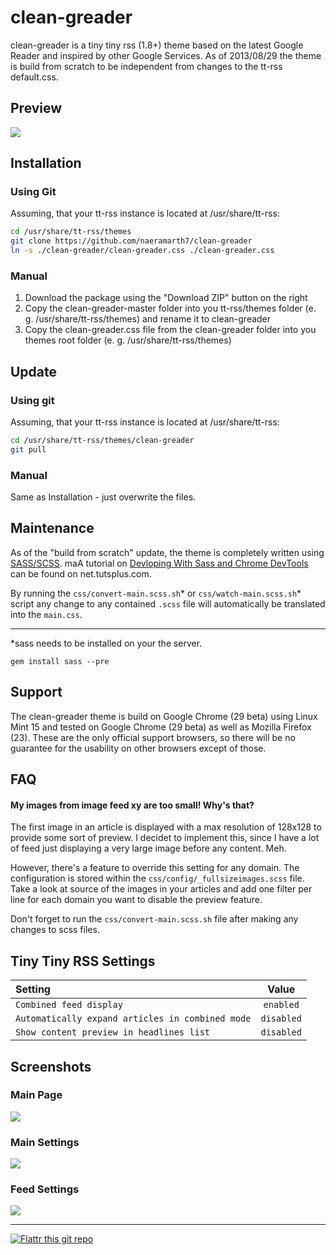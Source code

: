 # clean-greader

clean-greader is a tiny tiny rss (1.8+) theme based on the latest Google Reader and inspired by other Google Services.
As of 2013/08/29 the theme is build from scratch to be independent from changes to the tt-rss default.css.

## Preview
![](img/preview.png)

## Installation
### Using Git
Assuming, that your tt-rss instance is located at /usr/share/tt-rss:
```bash
cd /usr/share/tt-rss/themes
git clone https://github.com/naeramarth7/clean-greader
ln -s ./clean-greader/clean-greader.css ./clean-greader.css
```

### Manual
1. Download the package using the "Download ZIP" button on the right
2. Copy the clean-greader-master folder into you tt-rss/themes folder (e. g. /usr/share/tt-rss/themes) and rename it to clean-greader
3. Copy the clean-greader.css file from the clean-greader folder into you themes root folder (e. g. /usr/share/tt-rss/themes)

## Update
### Using git
Assuming, that your tt-rss instance is located at /usr/share/tt-rss:
```bash
cd /usr/share/tt-rss/themes/clean-greader
git pull
```

### Manual
Same as Installation - just overwrite the files.

## Maintenance
As of the "build from scratch" update, the theme is completely written using [SASS/SCSS](http://sass-lang.com/).
maA tutorial on [Devloping With Sass and Chrome DevTools](http://net.tutsplus.com/tutorials/html-css-techniques/developing-with-sass-and-chrome-devtools/) can be found on net.tutsplus.com.

By running the `css/convert-main.scss.sh`* or `css/watch-main.scss.sh`* script any change to any contained `.scss` file will automatically be translated into  the `main.css`.

---

*sass needs to be installed on your the server.
```
gem install sass --pre
```

## Support
The clean-greader theme is build on Google Chrome (29 beta) using Linux Mint 15 and tested on Google Chrome (29 beta) as well as Mozilla Firefox (23).
These are the only official support browsers, so there will be no guarantee for the usability on other browsers except of those.

## FAQ
#### My images from image feed xy are too small! Why's that?
The first image in an article is displayed with a max resolution of 128x128 to provide some sort of preview. I decidet to implement this, since I have a lot of feed just displaying a very large image before any content. Meh.

However, there's a feature to override this setting for any domain. The configuration is stored within the `css/config/_fullsizeimages.scss` file. Take a look at source of the images in your articles and add one filter per line for each domain you want to disable the preview feature.

Don't forget to run the `css/convert-main.scss.sh` file after making any changes to scss files.

## Tiny Tiny RSS Settings
| Setting                                          | Value      |
|:------------------------------------------------ |:----------:|
| `Combined feed display`                          | `enabled`  |
| `Automatically expand articles in combined mode` | `disabled` |
| `Show content preview in headlines list`         | `disabled` |

## Screenshots
### Main Page
![](img/preview_02.png)

### Main Settings
![](img/preview_03.png)

### Feed Settings
![](img/preview_04.png)

---

[![Flattr this git repo](http://api.flattr.com/button/flattr-badge-large.png)](https://flattr.com/submit/auto?user_id=naeramarth7&url=https://github.com/naeramarth7/clean-greader&title=clean-greader&language=&tags=github&category=software)
